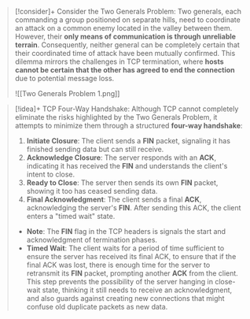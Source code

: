 
> [!consider]+ Consider the Two Generals Problem:
> Two generals, each commanding a group positioned on separate hills, need to coordinate an attack on a common enemy located in the valley between them. However, their **only means of communication is through unreliable terrain**. Consequently, neither general can be completely certain that their coordinated time of attack have been mutually confirmed. This dilemma mirrors the challenges in TCP termination, where **hosts cannot be certain that the other has agreed to end the connection** due to potential message loss.
> 
> ![[Two Generals Problem 1.png]]


> [!idea]+ TCP Four-Way Handshake:
> Although TCP cannot completely eliminate the risks highlighted by the Two Generals Problem, it attempts to minimize them through a structured **four-way handshake**:
> 1. **Initiate Closure**: The client sends a **FIN** packet, signaling it has finished sending data but can still receive.
> 2. **Acknowledge Closure**: The server responds with an **ACK**, indicating it has received the **FIN** and understands the client's intent to close.
> 3. **Ready to Close**: The server then sends its own **FIN** packet, showing it too has ceased sending data.
> 4. **Final Acknowledgment**: The client sends a final **ACK**, acknowledging the server's **FIN**. After sending this ACK, the client enters a "timed wait" state.
>
> - **Note**: The **FIN** flag in the TCP headers is signals the start and acknowledgment of termination phases. 
> - **Timed Wait**: The client waits for a period of time sufficient to ensure the server has received its final ACK, to ensure that if the final ACK was lost, there is enough time for the server to retransmit its **FIN** packet, prompting another **ACK** from the client. This step prevents the possibility of the server hanging in close-wait state, thinking it still needs to receive an acknowledgment, and also guards against creating new connections that might confuse old duplicate packets as new data.

